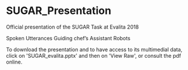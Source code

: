# SUGAR_Presentation
Official presentation of the SUGAR Task at Evalita 2018

Spoken Utterances Guiding chef’s Assistant Robots

To download the presentation and to have access to its multimedial data, click on 'SUGAR_evalita.pptx' and then on 'View Raw', or consult the pdf online.